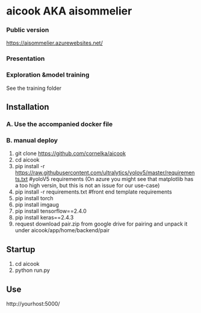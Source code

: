 # aicook AKA aisommelier

### Public version
https://aisommelier.azurewebsites.net/

### Presentation

### Exploration &model training
See the training folder



## Installation
### A. Use the accompanied docker file

### B. manual deploy
1. git clone https://github.com/cornelka/aicook
2. cd aicook
3. pip install -r https://raw.githubusercontent.com/ultralytics/yolov5/master/requirements.txt #yoloV5 requirements
(On azure you might see that matplotlib has a too high versin, but this is not an issue for our use-case)
5. pip install -r requirements.txt #front end template requirements
6. pip install torch
7. pip install imgaug
8. pip install tensorflow==2.4.0
9. pip install keras==2.4.3
10. request download pair.zip from google drive for pairing and unpack it under aicook/app/home/backend/pair

## Startup
1. cd aicook
2. python run.py

## Use
http://yourhost:5000/
